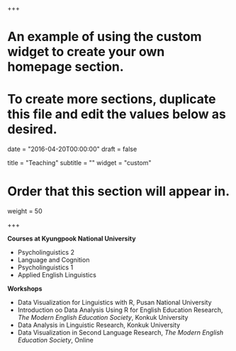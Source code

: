 +++

# An example of using the custom widget to create your own homepage section.

# To create more sections, duplicate this file and edit the values below as desired.

date = "2016-04-20T00:00:00" 
draft = false

title = "Teaching" 
subtitle = "" 
widget = "custom"

# Order that this section will appear in.

weight = 50

+++

**Courses at Kyungpook National University**

- Psycholinguistics 2
- Language and Cognition
- Psycholinguistics 1
- Applied English Linguistics

**Workshops**

- Data Visualization for Linguistics with R, Pusan National University
- Introduction oo Data Analysis Using R for English Education Research, *The Modern English Education Society*, Konkuk University 
- Data Analysis in Linguistic Research, Konkuk University
- Data Visualization in Second Language Research, *The Modern English Education Society*, Online

